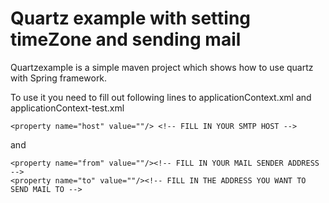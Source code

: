 Quartz example with setting timeZone and sending mail
=============

Quartzexample is a simple maven project which shows how to use quartz with Spring framework.

To use it you need to fill out following lines to applicationContext.xml and applicationContext-test.xml

`<property name="host" value=""/> <!-- FILL IN YOUR SMTP HOST -->`

and

`<property name="from" value=""/><!-- FILL IN YOUR MAIL SENDER ADDRESS -->`  
`<property name="to" value=""/><!-- FILL IN THE ADDRESS YOU WANT TO SEND MAIL TO -->`
